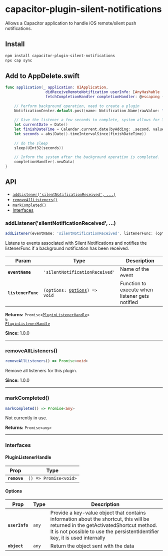 # capacitor-plugin-silent-notifications

Allows a Capacitor application to handle iOS remote/silent push notifications.

## Install

```bash
npm install capacitor-plugin-silent-notifications
npx cap sync
```

## Add to AppDelete.swift
```swift
func application(_ application: UIApplication,
                  didReceiveRemoteNotification userInfo: [AnyHashable : Any],
                  fetchCompletionHandler completionHandler: @escaping (UIBackgroundFetchResult) -> Void) {
    
    // Perform background operation, need to create a plugin
    NotificationCenter.default.post(name: Notification.Name(rawValue: "silentNotificationReceived"), object: nil, userInfo: userInfo)
    
    // Give the listener a few seconds to complete, system allows for 30 - we give 25. The system will kill this after 30 seconds.
    let currentDate = Date()
    let finishDateTime = Calendar.current.date(byAdding: .second, value: 25, to: currentDate)!
    let seconds = abs(Date().timeIntervalSince(finishDateTime))
    
    // do the sleep
    sleep(UInt32(seconds))
    
    // Inform the system after the background operation is completed.
    completionHandler(.newData)
}
```

## API

<docgen-index>

* [`addListener('silentNotificationReceived', ...)`](#addlistenersilentnotificationreceived)
* [`removeAllListeners()`](#removealllisteners)
* [`markCompleted()`](#markcompleted)
* [Interfaces](#interfaces)

</docgen-index>

<docgen-api>
<!--Update the source file JSDoc comments and rerun docgen to update the docs below-->

### addListener('silentNotificationReceived', ...)

```typescript
addListener(eventName: 'silentNotificationReceived', listenerFunc: (options: Options) => void) => Promise<PluginListenerHandle> & PluginListenerHandle
```

Listens to events associated with Silent Notifications
and notifies the listenerFunc if a background notification has been received.

| Param              | Type                                                              | Description                                     |
| ------------------ | ----------------------------------------------------------------- | ----------------------------------------------- |
| **`eventName`**    | <code>'silentNotificationReceived'</code>                         | Name of the event                               |
| **`listenerFunc`** | <code>(options: <a href="#options">Options</a>) =&gt; void</code> | Function to execute when listener gets notified |

**Returns:** <code>Promise&lt;<a href="#pluginlistenerhandle">PluginListenerHandle</a>&gt; & <a href="#pluginlistenerhandle">PluginListenerHandle</a></code>

**Since:** 1.0.0

--------------------


### removeAllListeners()

```typescript
removeAllListeners() => Promise<void>
```

Remove all listeners for this plugin.

**Since:** 1.0.0

--------------------


### markCompleted()

```typescript
markCompleted() => Promise<any>
```

Not currently in use.

**Returns:** <code>Promise&lt;any&gt;</code>

--------------------


### Interfaces


#### PluginListenerHandle

| Prop         | Type                                      |
| ------------ | ----------------------------------------- |
| **`remove`** | <code>() =&gt; Promise&lt;void&gt;</code> |


#### Options

| Prop           | Type             | Description                                                                                                                                                                                                      |
| -------------- | ---------------- | ---------------------------------------------------------------------------------------------------------------------------------------------------------------------------------------------------------------- |
| **`userInfo`** | <code>any</code> | Provide a key-value object that contains information about the shortcut, this will be returned in the getActivatedShortcut method. It is not possible to use the persistentIdentifier key, it is used internally |
| **`object`**   | <code>any</code> | Return the object sent with the data                                                                                                                                                                             |

</docgen-api>
